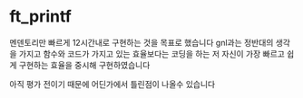 # ft_printf
멘덴토리만 빠르게 12시간내로 구현하는 것을 목표로 했습니다
gnl과는 정반대의 생각을 가지고 함수와 코드가 가지고 있는 효율보다는
코딩을 하는 저 자신이 가장 빠르고 쉽게 구현하는 효율을 중시해 구현하였습니다

아직 평가 전이기 때문에 어딘가에서 틀린점이 나올수 있습니다
